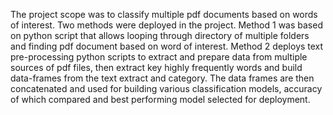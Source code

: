 The project scope was to classify multiple pdf documents based on words of interest. Two methods were deployed in the project. 
Method 1 was based on python script that allows looping through directory of multiple folders and finding pdf document based on word of interest. 
Method 2 deploys text pre-processing python scripts to extract and prepare data from multiple sources of pdf files, then extract key highly frequently words and build data-frames from the text extract and category. The data frames are then concatenated and used for building various classification models, accuracy of which compared and best performing model selected for deployment.
